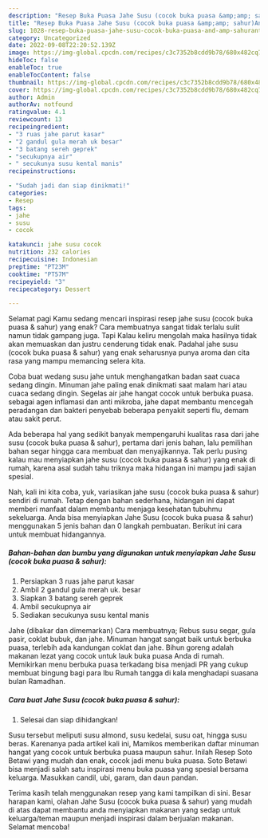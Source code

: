 ```yaml
---
description: "Resep Buka Puasa Jahe Susu (cocok buka puasa &amp;amp; sahur)Anti Ribet"
title: "Resep Buka Puasa Jahe Susu (cocok buka puasa &amp;amp; sahur)Anti Ribet"
slug: 1028-resep-buka-puasa-jahe-susu-cocok-buka-puasa-and-amp-sahuranti-ribet
category: Uncategorized
date: 2022-09-08T22:20:52.139Z
image: https://img-global.cpcdn.com/recipes/c3c7352b8cdd9b78/680x482cq70/jahe-susu-cocok-buka-puasa-sahur-foto-resep-utama.jpg
hideToc: false
enableToc: true
enableTocContent: false
thumbnail: https://img-global.cpcdn.com/recipes/c3c7352b8cdd9b78/680x482cq70/jahe-susu-cocok-buka-puasa-sahur-foto-resep-utama.jpg
cover: https://img-global.cpcdn.com/recipes/c3c7352b8cdd9b78/680x482cq70/jahe-susu-cocok-buka-puasa-sahur-foto-resep-utama.jpg
author: Admin
authorAv: notfound
ratingvalue: 4.1
reviewcount: 13
recipeingredient:
- "3 ruas jahe parut kasar"
- "2 gandul gula merah uk besar"
- "3 batang sereh geprek"
- "secukupnya air"
- " secukunya susu kental manis"
recipeinstructions:

- "Sudah jadi dan siap dinikmati!"
categories:
- Resep
tags:
- jahe
- susu
- cocok

katakunci: jahe susu cocok 
nutrition: 232 calories
recipecuisine: Indonesian
preptime: "PT23M"
cooktime: "PT57M"
recipeyield: "3"
recipecategory: Dessert

---
```



Selamat pagi Kamu sedang mencari inspirasi resep jahe susu (cocok buka puasa &amp; sahur) yang enak? Cara membuatnya sangat tidak terlalu sulit namun tidak gampang juga. Tapi Kalau keliru mengolah maka hasilnya tidak akan memuaskan dan justru cenderung tidak enak. Padahal jahe susu (cocok buka puasa &amp; sahur) yang enak seharusnya punya aroma dan cita rasa yang mampu memancing selera kita.


Coba buat wedang susu jahe untuk menghangatkan badan saat cuaca sedang dingin. Minuman jahe paling enak dinikmati saat malam hari atau cuaca sedang dingin. Segelas air jahe hangat cocok untuk berbuka puasa. sebagai agen inflamasi dan anti mikroba, jahe dapat membantu mencegah peradangan dan bakteri penyebab beberapa penyakit seperti flu, demam atau sakit perut.

Ada beberapa hal yang sedikit banyak mempengaruhi kualitas rasa dari jahe susu (cocok buka puasa &amp; sahur), pertama dari jenis bahan, lalu pemilihan bahan segar hingga cara membuat dan menyajikannya. Tak perlu pusing kalau mau menyiapkan jahe susu (cocok buka puasa &amp; sahur) yang enak di rumah, karena asal sudah tahu triknya maka hidangan ini mampu jadi sajian spesial.


Nah, kali ini kita coba, yuk, variasikan jahe susu (cocok buka puasa &amp; sahur) sendiri di rumah. Tetap dengan bahan sederhana, hidangan ini dapat memberi manfaat dalam membantu menjaga kesehatan tubuhmu sekeluarga. Anda bisa menyiapkan Jahe Susu (cocok buka puasa &amp; sahur) menggunakan 5 jenis bahan dan 0 langkah pembuatan. Berikut ini cara untuk membuat hidangannya.

<!--inarticleads1-->

##### Bahan-bahan dan bumbu yang digunakan untuk menyiapkan Jahe Susu (cocok buka puasa &amp; sahur):

1. Persiapkan 3 ruas jahe parut kasar
1. Ambil 2 gandul gula merah uk. besar
1. Siapkan 3 batang sereh geprek
1. Ambil secukupnya air
1. Sediakan  secukunya susu kental manis


Jahe (dibakar dan dimemarkan) Cara membuatnya; Rebus susu segar, gula pasir, coklat bubuk, dan jahe. Minuman hangat sangat baik untuk berbuka puasa, terlebih ada kandungan coklat dan jahe. Bihun goreng adalah makanan lezat yang cocok untuk lauk buka puasa Anda di rumah. Memikirkan menu berbuka puasa terkadang bisa menjadi PR yang cukup membuat bingung bagi para Ibu Rumah tangga di kala menghadapi suasana bulan Ramadhan. 

<!--inarticleads2-->

##### Cara buat Jahe Susu (cocok buka puasa &amp; sahur):


1. Selesai dan siap dihidangkan!

Susu tersebut meliputi susu almond, susu kedelai, susu oat, hingga susu beras. Karenanya pada artikel kali ini, Mamikos memberikan daftar minuman hangat yang cocok untuk berbuka puasa maupun sahur. Inilah Resep Soto Betawi yang mudah dan enak, cocok jadi menu buka puasa. Soto Betawi bisa menjadi salah satu inspirasi menu buka puasa yang spesial bersama keluarga. Masukkan candil, ubi, garam, dan daun pandan. 

Terima kasih telah menggunakan resep yang kami tampilkan di sini. Besar harapan kami, olahan Jahe Susu (cocok buka puasa &amp; sahur) yang mudah di atas dapat membantu anda menyiapkan makanan yang sedap untuk keluarga/teman maupun menjadi inspirasi dalam berjualan makanan. Selamat mencoba!
